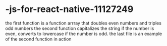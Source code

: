 # -js-for-react-native-11127249
the first function is a function arrray that doubles even numbers and triples odd numbers
the second function capitalizes the string if the number is even, converts to lowercase if the number is odd.
the last file is an example of the second function in action
